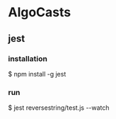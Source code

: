 # AlgoCasts

## jest
### installation
$ npm install -g jest

### run
$ jest reversestring/test.js --watch
